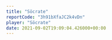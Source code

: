 ```yaml
---
title: "Söcrate"
reportCode: "3h91bXfaJC2k4vDn"
player: "Söcrate"
date: 2021-09-02T19:09:04.426000+00:00
---
```

